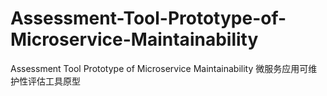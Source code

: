 # Assessment-Tool-Prototype-of-Microservice-Maintainability
Assessment Tool Prototype of Microservice Maintainability
微服务应用可维护性评估工具原型
